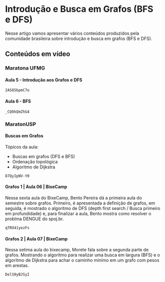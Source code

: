 #  Introdução e Busca em Grafos (BFS e DFS)

Nesse artigo vamos apresentar vários conteúdos produzidos pela comunidade brasileira sobre introdução e busca em grafos (BFS e DFS).

## Conteúdos em vídeo

### Maratona UFMG

#### Aula 5 - Introdução aos Grafos e DFS

```youtube
2AS8SbpmC7o
```

#### Aula 6 - BFS

```youtube
_CQ0kQmZhG4
```

### MaratonUSP

#### Buscas em Grafos

Tópicos da aula:

- Buscas em grafos (DFS e BFS)
- Ordenação topológica
- Algoritmo de Dijkstra

```youtube
87QyIpNV-Y0
```

#### Grafos 1 | Aula 06 | BixeCamp

Nessa sexta aula do BixeCamp, Bento Pereira dá a primeira aula do semestre sobre grafos. Primeiro, é apresentada a definição de grafos, em seguida, é mostrado o algoritmo de DFS (depth first search / Busca primeiro em profundidade) e, para finalizar a aula, Bento mostra como resolver o problma DENGUE do spoj.br. 

```youtube
qTRO41yezFs
```

#### Grafos 2 | Aula 07 | BixeCamp

Nessa setima aula do bixecamp, Morete fala sobre a segunda parte de grafos. Mostrando o algoritmo para realizar uma busca em largura (BFS) e o algoritmo de Dijkstra para achar o caminho minimo em um grafo com pesos em arestas.

```youtube
DelS0yBJSyI
```